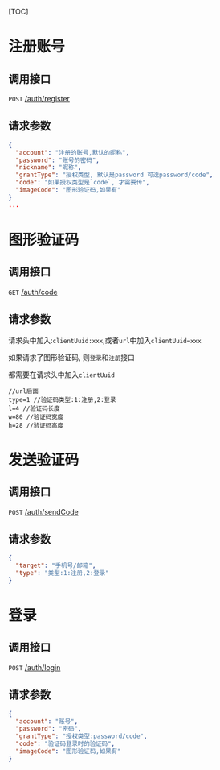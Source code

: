 [TOC]

# 注册账号

## 调用接口

`POST` [/auth/register]()

## 请求参数

```json
{
  "account": "注册的账号,默认的昵称",
  "password": "账号的密码",
  "nickname": "昵称",
  "grantType": "授权类型, 默认是password 可选password/code",
  "code": "如果授权类型是`code`, 才需要传",
  "imageCode": "图形验证码,如果有"
}
...
```

# 图形验证码

## 调用接口

`GET` [/auth/code]()

## 请求参数

请求头中加入:`clientUuid:xxx`,或者`url`中加入`clientUuid=xxx`

如果请求了图形验证码, 则`登录`和`注册`接口

都需要在请求头中加入`clientUuid`

```
//url后面
type=1 //验证码类型:1:注册,2:登录
l=4 //验证码长度
w=80 //验证码宽度
h=28 //验证码高度
```

# 发送验证码

## 调用接口

`POST` [/auth/sendCode]()

## 请求参数

```json
{
  "target": "手机号/邮箱",
  "type": "类型:1:注册,2:登录"
}
```

# 登录

## 调用接口

`POST` [/auth/login]()

## 请求参数

```json
{
  "account": "账号",
  "password": "密码",
  "grantType": "授权类型:password/code",
  "code": "验证码登录时的验证码",
  "imageCode": "图形验证码,如果有"
}
```

